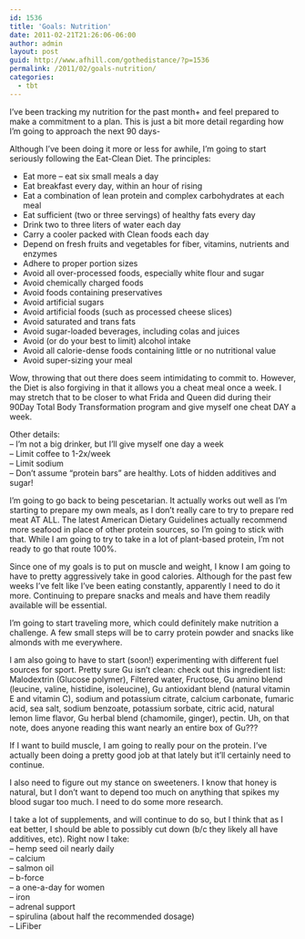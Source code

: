 ```yaml
---
id: 1536
title: 'Goals: Nutrition'
date: 2011-02-21T21:26:06-06:00
author: admin
layout: post
guid: http://www.afhill.com/gothedistance/?p=1536
permalink: /2011/02/goals-nutrition/
categories:
  - tbt
---
```

I&#8217;ve been tracking my nutrition for the past month+ and feel prepared to make a commitment to a plan. This is just a bit more detail regarding how I&#8217;m going to approach the next 90 days-

Although I&#8217;ve been doing it more or less for awhile, I&#8217;m going to start seriously following the Eat-Clean Diet. The principles: 

  * Eat more &#8211; eat six small meals a day
  * Eat breakfast every day, within an hour of rising
  * Eat a combination of lean protein and complex carbohydrates at each meal
  * Eat sufficient (two or three servings) of healthy fats every day
  * Drink two to three liters of water each day
  * Carry a cooler packed with Clean foods each day
  * Depend on fresh fruits and vegetables for fiber, vitamins, nutrients and enzymes
  * Adhere to proper portion sizes
  * Avoid all over-processed foods, especially white flour and sugar
  * Avoid chemically charged foods 
  * Avoid foods containing preservatives
  * Avoid artificial sugars
  * Avoid artificial foods (such as processed cheese slices)
  * Avoid saturated and trans fats
  * Avoid sugar-loaded beverages, including colas and juices
  * Avoid (or do your best to limit) alcohol intake
  * Avoid all calorie-dense foods containing little or no nutritional value
  * Avoid super-sizing your meal

Wow, throwing that out there does seem intimidating to commit to. However, the Diet is also forgiving in that it allows you a cheat meal once a week. I may stretch that to be closer to what Frida and Queen did during their 90Day Total Body Transformation program and give myself one cheat DAY a week.

Other details:  
&#8211; I&#8217;m not a big drinker, but I&#8217;ll give myself one day a week  
&#8211; Limit coffee to 1-2x/week  
&#8211; Limit sodium  
&#8211; Don&#8217;t assume &#8220;protein bars&#8221; are healthy. Lots of hidden additives and sugar!

I&#8217;m going to go back to being pescetarian. It actually works out well as I&#8217;m starting to prepare my own meals, as I don&#8217;t really care to try to prepare red meat AT ALL. The latest American Dietary Guidelines actually recommend more seafood in place of other protein sources, so I&#8217;m going to stick with that. While I am going to try to take in a lot of plant-based protein, I&#8217;m not ready to go that route 100%. 

Since one of my goals is to put on muscle and weight, I know I am going to have to pretty aggressively take in good calories. Although for the past few weeks I&#8217;ve felt like I&#8217;ve been eating constantly, apparently I need to do it more. Continuing to prepare snacks and meals and have them readily available will be essential. 

I&#8217;m going to start traveling more, which could definitely make nutrition a challenge. A few small steps will be to carry protein powder and snacks like almonds with me everywhere. 

I am also going to have to start (soon!) experimenting with different fuel sources for sport. Pretty sure Gu isn&#8217;t clean: check out this ingredient list: Malodextrin (Glucose polymer), Filtered water, Fructose, Gu amino blend (leucine, valine, histidine, isoleucine), Gu antioxidant blend (natural vitamin E and vitamin C), sodium and potassium citrate, calcium carbonate, fumaric acid, sea salt, sodium benzoate, potassium sorbate, citric acid, natural lemon lime flavor, Gu herbal blend (chamomile, ginger), pectin. Uh, on that note, does anyone reading this want nearly an entire box of Gu???

If I want to build muscle, I am going to really pour on the protein. I&#8217;ve actually been doing a pretty good job at that lately but it&#8217;ll certainly need to continue. 

I also need to figure out my stance on sweeteners. I know that honey is natural, but I don&#8217;t want to depend too much on anything that spikes my blood sugar too much. I need to do some more research. 

I take a lot of supplements, and will continue to do so, but I think that as I eat better, I should be able to possibly cut down (b/c they likely all have additives, etc). Right now I take:  
&#8211; hemp seed oil nearly daily  
&#8211; calcium  
&#8211; salmon oil  
&#8211; b-force  
&#8211; a one-a-day for women  
&#8211; iron  
&#8211; adrenal support  
&#8211; spirulina (about half the recommended dosage)  
&#8211; LiFiber
